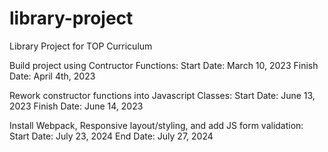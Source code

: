 # library-project

Library Project for TOP Curriculum

Build project using Contructor Functions:
Start Date: March 10, 2023
Finish Date: April 4th, 2023

Rework constructor functions into Javascript Classes:
Start Date: June 13, 2023
Finish Date: June 14, 2023

Install Webpack, Responsive layout/styling, and add JS form validation:
Start Date: July 23, 2024
End Date: July 27, 2024
